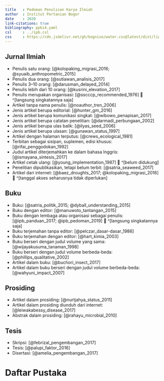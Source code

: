 ```yaml
---
title   : Pedoman Penulisan Karya Ilmiah
author  : Institut Pertanian Bogor
date    : 2020
link-citations: true
bibliography: ppki4.yaml
csl     : ../ipb.csl
css     : https://cdn.jsdelivr.net/gh/kognise/water.css@latest/dist/light.min.css
---
```


## Jurnal Ilmiah

- Penulis satu orang: [@kolopaking_migrasi_2016; @syuaib_anthropometric_2015]
- Penulis dua orang: [@sutiawan_analisis_2017]
- Penulis 3–10 orang: [@darusman_delayed_2014]
- Penulis lebih dari 10 orang: [@kusrini_elevation_2017]
- Penulis merupakan organisasi: [@sscccp_recommended_1976] 🔴 ^[langsung singkatannya saja]
- Artikel tanpa nama penulis: [@noauthor_tren_2006]
- Jenis artikel berupa editorial: [@hunter_gm_2016]
- Jenis artikel berupa komunikasi singkat: [@wibowo_penapisan_2017]
- Jenis artikel berupa catatan penelitian: [@darmadi_perbungaan_2002]
- Jenis artikel berupa ulas balik: [@ilyas_seed_2006]
- Jenis artikel berupa ulasan: [@gunawan_status_1997]
- Artikel dengan halaman terputus: [@crews_ecological_1981]
- Terbitan sebagai sisipan, suplemen, edisi khusus: [@rifai_penggodokan_1992]
- Judul artikel diterjemahkan ke dalam bahasa Inggris: [@ismayana_sintesis_2017]
- Artikel cetak ulang: [@young_implementation_1987] 🔴 ^[belum didukung]
- Penelitian dipublikasikan, tetapi belum terbit: [@satria_seaweed_2017]
- Artikel dari internet: [@baez_droughts_2017; @kolopaking_migrasi_2016] 🔴 ^[tanggal akses seharusnya tidak diperlukan]

## Buku

- Buku: [@satria_politik_2015; @dyball_understanding_2015]
- Buku dengan editor: [@manuwoto_tantangan_2015]
- Buku dengan lembaga atau organisasi sebagai penulis: [@ipb_panduan_2017; @ipb_pedoman_2019] 🔴 ^[langsung singkatannya saja]
- Buku terjemahan tanpa editor: [@pelczar_dasar-dasar_1986]
- Buku terjemahan dengan editor: [@hart_kimia_2003]
- Buku berseri dengan judul volume yang sama: [@wijayakusuma_tanaman_1998]
- Buku berseri dengan judul volume berbeda-beda: [@phillips_qualitative_2002]
- Artikel dalam buku: [@buchori_insect_2017]
- Artikel dalam buku berseri dengan judul volume berbeda-beda: [@wahyuni_impact_2007]

## Prosiding

- Artikel dalam prosiding: [@nurtjahya_status_2011]
- Artikel dalam prosiding diunduh dari internet: [@leiwakabessy_disease_2017]
- Abstrak dalam prosiding: [@rahayu_microbial_2010]

## Tesis

- Skripsi: [@febrizal_pengembangan_2017]
- Tesis: [@palupi_faktor_2016]
- Disertasi: [@amelia_pengembangan_2017]

# Daftar Pustaka



